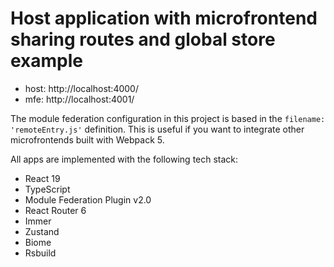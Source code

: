 # Host application with microfrontend sharing routes and global store example

- host: http://localhost:4000/
- mfe: http://localhost:4001/

The module federation configuration in this project is based in the `filename: 'remoteEntry.js'` definition. This is useful if you want to integrate other 
microfrontends built with Webpack 5.

All apps are implemented with the following tech stack:

- React 19
- TypeScript
- Module Federation Plugin v2.0
- React Router 6
- Immer
- Zustand
- Biome
- Rsbuild
